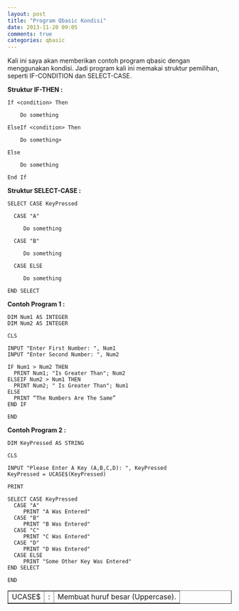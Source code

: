 ```yaml
---
layout: post
title: "Program Qbasic Kondisi"
date: 2013-11-20 09:05
comments: true
categories: qbasic
---
```


Kali ini saya akan memberikan contoh program qbasic dengan menggunakan kondisi.
Jadi program kali ini memakai struktur pemilihan, seperti IF-CONDITION dan SELECT-CASE.

<!-- more -->

<b>Struktur IF-THEN :</b>
```
If <condition> Then

    Do something

ElseIf <condition> Then

    Do something>

Else

    Do something

End If
```

<b>Struktur SELECT-CASE :</b>
```
SELECT CASE KeyPressed

  CASE "A"

     Do something

  CASE "B"

     Do something

  CASE ELSE

     Do something

END SELECT
```

<b>Contoh Program 1 :</b>
```
DIM Num1 AS INTEGER
DIM Num2 AS INTEGER

CLS

INPUT "Enter First Number: ", Num1    
INPUT "Enter Second Number: ", Num2   

IF Num1 > Num2 THEN
  PRINT Num1; "Is Greater Than"; Num2
ELSEIF Num2 > Num1 THEN       
  PRINT Num2; " Is Greater Than"; Num1
ELSE     
  PRINT “The Numbers Are The Same”
END IF

END
```

<b>Contoh Program 2 :</b>
```
DIM KeyPressed AS STRING

CLS

INPUT "Please Enter A Key (A,B,C,D): ", KeyPressed
KeyPressed = UCASE$(KeyPressed)

PRINT

SELECT CASE KeyPressed
  CASE "A"
     PRINT "A Was Entered"
  CASE "B"
     PRINT "B Was Entered"
  CASE "C"
     PRINT "C Was Entered"
  CASE "D"
     PRINT "D Was Entered"
  CASE ELSE
     PRINT "Some Other Key Was Entered"
END SELECT

END
```

<table border=1>
	<tr>
		<td>UCASE$</td>
		<td>:</td>
		<td>Membuat huruf besar (Uppercase).</td>
	</tr>
</table> 
